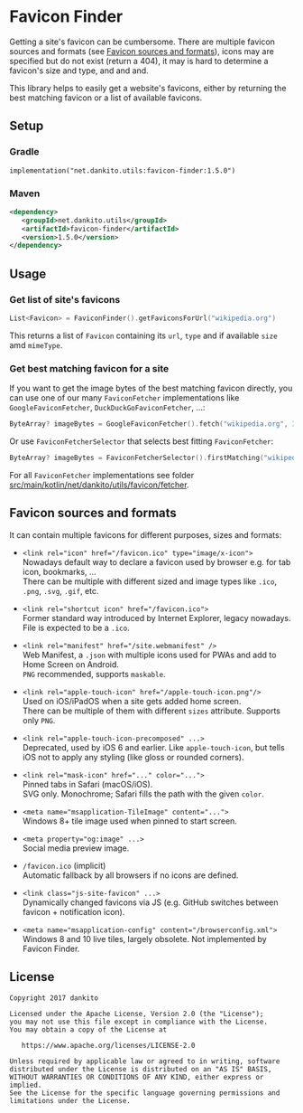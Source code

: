 # Favicon Finder

Getting a site's favicon can be cumbersome.
There are multiple favicon sources and formats (see [Favicon sources and formats](#favicon-sources-and-formats)),
icons may are specified but do not exist (return a 404),
it may is hard to determine a favicon's size and type, and and and.

This library helps to easily get a website's favicons, 
either by returning the best matching favicon or a list of available favicons.


## Setup

### Gradle

```
implementation("net.dankito.utils:favicon-finder:1.5.0")
```

### Maven

```xml
<dependency>
   <groupId>net.dankito.utils</groupId>
   <artifactId>favicon-finder</artifactId>
   <version>1.5.0</version>
</dependency>
```

## Usage

### Get list of site's favicons

```kotlin
List<Favicon> = FaviconFinder().getFaviconsForUrl("wikipedia.org")
```

This returns a list of `Favicon` containing its `url`, `type` and if available `size` amd `mimeType`.


### Get best matching favicon for a site

If you want to get the image bytes of the best matching favicon directly,
you can use one of our many `FaviconFetcher` implementations like `GoogleFaviconFetcher`, `DuckDuckGoFaviconFetcher`, ...:

```kotlin
ByteArray? imageBytes = GoogleFaviconFetcher().fetch("wikipedia.org", 32)
```

Or use `FaviconFetcherSelector` that selects best fitting `FaviconFetcher`:

```kotlin
ByteArray? imageBytes = FaviconFetcherSelector().firstMatching("wikipedia.org", 32)
```

For all `FaviconFetcher` implementations see folder [src/main/kotlin/net/dankito/utils/favicon/fetcher](./src/main/kotlin/net/dankito/utils/favicon/fetcher).


## Favicon sources and formats

It can contain multiple favicons for different purposes, sizes and formats:

- `<link rel="icon" href="/favicon.ico" type="image/x-icon">`  
Nowadays default way to declare a favicon used by browser e.g. for tab icon, bookmarks, ...     
There can be multiple with different sized and image types like `.ico`, `.png`, `.svg`, `.gif`, etc.

- `<link rel="shortcut icon" href="/favicon.ico">`  
Former standard way introduced by Internet Explorer, legacy nowadays.  
File is expected to be a `.ico`.

- `<link rel="manifest" href="/site.webmanifest" />`  
Web Manifest, a `.json` with multiple icons used for PWAs and add to Home Screen on Android.  
`PNG` recommended, supports `maskable`.

- `<link rel="apple-touch-icon" href="/apple-touch-icon.png"/>`  
Used on iOS/iPadOS when a site gets added home screen.  
There can be multiple of them with different `sizes` attribute. Supports only `PNG`.

- `<link rel="apple-touch-icon-precomposed" ...>`  
Deprecated, used by iOS 6 and earlier. Like `apple-touch-icon`, but tells iOS not to apply any styling (like gloss or rounded corners).

- `<link rel="mask-icon" href="..." color="...">`  
Pinned tabs in Safari (macOS/iOS).  
SVG only. Monochrome; Safari fills the path with the given `color`.

- `<meta name="msapplication-TileImage" content="...">`  
Windows 8+ tile image used when pinned to start screen.

- `<meta property="og:image" ...>`  
Social media preview image.

- `/favicon.ico` (implicit)  
Automatic fallback by all browsers if no icons are defined.

- `<link class="js-site-favicon" ...>`  
Dynamically changed favicons via JS (e.g. GitHub switches between favicon + notification icon).

- `<meta name="msapplication-config" content="/browserconfig.xml">`  
Windows 8 and 10 live tiles, largely obsolete. Not implemented by Favicon Finder.


## License
```
Copyright 2017 dankito

Licensed under the Apache License, Version 2.0 (the "License");
you may not use this file except in compliance with the License.
You may obtain a copy of the License at

   https://www.apache.org/licenses/LICENSE-2.0

Unless required by applicable law or agreed to in writing, software
distributed under the License is distributed on an "AS IS" BASIS,
WITHOUT WARRANTIES OR CONDITIONS OF ANY KIND, either express or implied.
See the License for the specific language governing permissions and
limitations under the License.
```